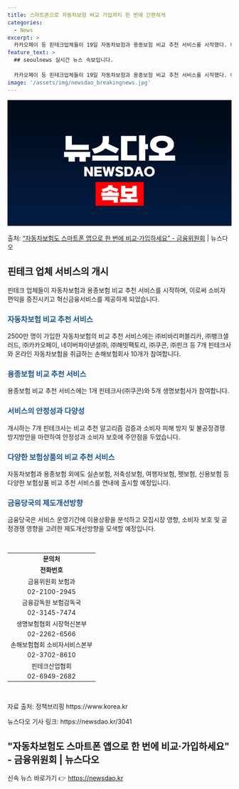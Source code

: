 ```yaml
---
title: 스마트폰으로 자동차보험 비교 가입까지 한 번에 간편하게
categories:
  - News
excerpt: >
  카카오페이 등 핀테크업체들이 19일 자동차보험과 용종보험 비교 추천 서비스를 시작했다. 여러 보험회사의 상품…
feature_text: >
  ## seoulnews 실시간 뉴스 속보입니다.

  카카오페이 등 핀테크업체들이 19일 자동차보험과 용종보험 비교 추천 서비스를 시작했다. 여러 보험회사의 상품…
image: '/assets/img/newsdao_breakingnews.jpg'
---
```


![뉴스다오 속보](/assets/img/newsdao_breakingnews.jpg)

<p>출처: <a href="https://newsdao.kr/3041" rel="dofollow">“자동차보험도 스마트폰 앱으로 한 번에 비교·가입하세요” - 금융위원회</a> | 뉴스다오</p>

<h2 data-ke-size="size26">핀테크 업체 서비스의 개시</h2>
<p data-ke-size="size16">핀테크 업체들이 자동차보험과 용종보험 비교 추천 서비스를 시작하며, 이로써 소비자 편익을 증진시키고 혁신금융서비스를 제공하게 되었습니다.</p>

<h3><b><span style="color: #1a5490;">자동차보험 비교 추천 서비스</span></b></h3>
<p data-ke-size="size16">2500만 명이 가입한 자동차보험의 비교 추천 서비스에는 ㈜비바리퍼블리카, ㈜뱅크샐러드, ㈜카카오페이, 네이버파이낸셜㈜, ㈜해빗팩토리, ㈜쿠콘, ㈜핀크 등 7개 핀테크사와 온라인 자동차보험을 취급하는 손해보험회사 10개가 참여합니다.</p>

<h3><b><span style="color: #1a5490;">용종보험 비교 추천 서비스</span></b></h3>
<p data-ke-size="size16">용종보험 비교 추천 서비스에는 1개 핀테크사(㈜쿠콘)와 5개 생명보험사가 참여합니다.</p>

<h3><b><span style="color: #1a5490;">서비스의 안정성과 다양성</span></b></h3>
<p data-ke-size="size16">개시하는 7개 핀테크사는 비교 추천 알고리즘 검증과 소비자 피해 방지 및 불공정경쟁 방지방안을 마련하여 안정성과 소비자 보호에 주안점을 두었습니다.</p>

<h3><b><span style="color: #1a5490;">다양한 보험상품의 비교 추천 서비스</span></b></h3>
<p data-ke-size="size16">자동차보험과 용종보험 외에도 실손보험, 저축성보험, 여행자보험, 펫보험, 신용보험 등 다양한 보험상품 비교 추천 서비스를 연내에 출시할 예정입니다.</p>

<h3><b><span style="color: #1a5490;">금융당국의 제도개선방향</span></b></h3>
<p data-ke-size="size16">금융당국은 서비스 운영기간에 이용상황을 분석하고 모집시장 영향, 소비자 보호 및 공정경쟁 영향을 고려한 제도개선방향을 모색할 예정입니다.</p>

<p data-ke-size="size16">&nbsp;</p>

<table>
	<tbody>
		<tr>
			<td style="text-align: center; height: 17px;"><b>문의처</b></td>
		</tr>
		<tr>
			<td style="text-align: center; height: 17px;"><b>전화번호</b></td>
		</tr>
		<tr>
			<td style="text-align: center; height: 17px;">금융위원회 보험과</td>
		</tr>
		<tr>
			<td style="text-align: center; height: 17px;">02-2100-2945</td>
		</tr>
		<tr>
			<td style="text-align: center; height: 17px;">금융감독원 보험감독국</td>
		</tr>
		<tr>
			<td style="text-align: center; height: 17px;">02-3145-7474</td>
		</tr>
		<tr>
			<td style="text-align: center; height: 17px;">생명보험협회 시장혁신본부</td>
		</tr>
		<tr>
			<td style="text-align: center; height: 17px;">02-2262-6566</td>
		</tr>
		<tr>
			<td style="text-align: center; height: 17px;">손해보험협회 소비자서비스본부</td>
		</tr>
		<tr>
			<td style="text-align: center; height: 17px;">02-3702-8610</td>
		</tr>
		<tr>
			<td style="text-align: center; height: 17px;">핀테크산업협회</td>
		</tr>
		<tr>
			<td style="text-align: center; height: 17px;">02-6949-2682</td>
		</tr>
	</tbody>
</table>
<p data-ke-size="size16">&nbsp;</p>

<p data-ke-size="size16">자료 출처: 정책브리핑 https://www.korea.kr</p>
<p data-ke-size="size16">뉴스다오 기사 링크: https://newsdao.kr/3041</p>
<h2 data-ke-size="size26">"자동차보험도 스마트폰 앱으로 한 번에 비교·가입하세요" - 금융위원회 | 뉴스다오</h2>
 

신속 뉴스 바로가기 👉 <a href="https://newsdao.kr" rel="dofollow">https://newsdao.kr</a>


